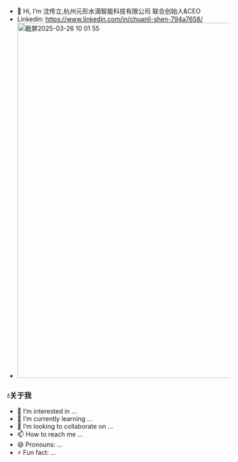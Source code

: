 - 👋 Hi, I’m 沈传立,杭州元形水滴智能科技有限公司 联合创始人&CEO
- Linkedin: <https://www.linkedin.com/in/chuanli-shen-794a7658/>
- <img width="801" alt="截屏2025-03-26 10 01 55" src="https://github.com/user-attachments/assets/0d1a7c3d-a590-4593-9741-30feefd183f4" />
### 💧关于我 
- 👀 I’m interested in ...
- 🌱 I’m currently learning ...
- 💞️ I’m looking to collaborate on ...
- 📫 How to reach me ...
- 😄 Pronouns: ...
- ⚡ Fun fact: ...

<!---
jxscl/jxscl is a ✨ special ✨ repository because its `README.md` (this file) appears on your GitHub profile.
You can click the Preview link to take a look at your changes.
--->

